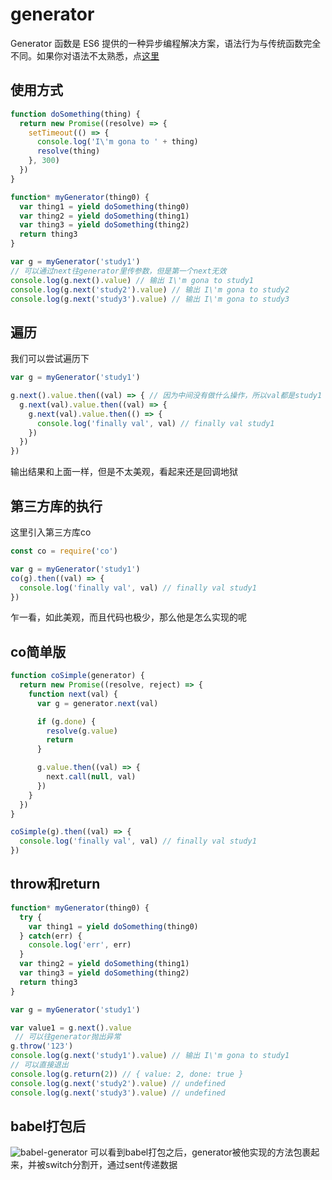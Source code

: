 # generator
Generator 函数是 ES6 提供的一种异步编程解决方案，语法行为与传统函数完全不同。如果你对语法不太熟悉，点[这里](https://developer.mozilla.org/zh-CN/docs/Web/JavaScript/Reference/Global_Objects/Generator)

## 使用方式
```js
function doSomething(thing) {
  return new Promise((resolve) => {
    setTimeout(() => {
      console.log('I\'m gona to ' + thing)
      resolve(thing)
    }, 300)
  })
}

function* myGenerator(thing0) {
  var thing1 = yield doSomething(thing0)
  var thing2 = yield doSomething(thing1)
  var thing3 = yield doSomething(thing2)
  return thing3
}

var g = myGenerator('study1')
// 可以通过next往generator里传参数，但是第一个next无效
console.log(g.next().value) // 输出 I\'m gona to study1
console.log(g.next('study2').value) // 输出 I\'m gona to study2
console.log(g.next('study3').value) // 输出 I\'m gona to study3
```

## 遍历
我们可以尝试遍历下
```js
var g = myGenerator('study1')

g.next().value.then((val) => { // 因为中间没有做什么操作，所以val都是study1
  g.next(val).value.then((val) => {
    g.next(val).value.then(() => {
      console.log('finally val', val) // finally val study1
    })
  })
})
```
输出结果和上面一样，但是不太美观，看起来还是回调地狱

## 第三方库的执行
这里引入第三方库co
```js
const co = require('co')

var g = myGenerator('study1')
co(g).then((val) => {
  console.log('finally val', val) // finally val study1
})
```
乍一看，如此美观，而且代码也极少，那么他是怎么实现的呢

## co简单版
```js
function coSimple(generator) {
  return new Promise((resolve, reject) => {
    function next(val) {
      var g = generator.next(val)

      if (g.done) {
        resolve(g.value)
        return
      }

      g.value.then((val) => {
        next.call(null, val)
      })
    }
  })
}

coSimple(g).then((val) => {
  console.log('finally val', val) // finally val study1
})
```

## throw和return
```js
function* myGenerator(thing0) {
  try {
    var thing1 = yield doSomething(thing0)
  } catch(err) {
    console.log('err', err)
  }
  var thing2 = yield doSomething(thing1)
  var thing3 = yield doSomething(thing2)
  return thing3
}

var g = myGenerator('study1')

var value1 = g.next().value
 // 可以往generator抛出异常
g.throw('123')
console.log(g.next('study1').value) // 输出 I\'m gona to study1
// 可以直接退出
console.log(g.return(2)) // { value: 2, done: true }
console.log(g.next('study2').value) // undefined
console.log(g.next('study3').value) // undefined
```

## babel打包后
![babel-generator](/generator.png)
可以看到babel打包之后，generator被他实现的方法包裹起来，并被switch分割开，通过sent传递数据

